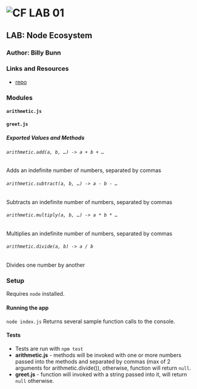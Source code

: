 ![CF](http://i.imgur.com/7v5ASc8.png) LAB 01
=================================================

## LAB: Node Ecosystem

### Author: Billy Bunn

### Links and Resources
* [repo](https://github.com/401-advanced-javascript-billybunn/lab-01)
<!-- * [travis](http://xyz.com) -->
<!-- * [back-end](http://xyz.com) (when applicable) -->
<!-- * [front-end](http://xyz.com) (when applicable) -->

<!-- #### Documentation
* [swagger](http://xyz.com) (API assignments only)
* [jsdoc](http://xyz.com) (All assignments) -->

### Modules
#### `arithmetic.js`
#### `greet.js`

##### Exported Values and Methods
###### `arithmetic.add(a, b, …) -> a + b + …`
Adds an indefinite number of numbers, separated by commas

###### `arithmetic.subtract(a, b, …) -> a - b - …`
Subtracts an indefinite number of numbers, separated by commas

###### `arithmetic.multiply(a, b, …) -> a * b * …`
Multiplies an indefinite number of numbers, separated by commas

###### `arithmetic.divide(a, b) -> a / b`
Divides one number by another


### Setup
<!-- #### `.env` requirements
* `PORT` - Port Number
* `MONGODB_URI` - URL to the running mongo instance/db -->
Requires `node` installed.

#### Running the app
`node index.js` Returns several sample function calls to the console.
<!-- * Endpoint: `/foo/bar/`
  * Returns a JSON object with abc in it.
* Endpoint: `/bing/zing/`
  * Returns a JSON object with xyz in it. -->
  
#### Tests
* Tests are run with `npm test`
* **arithmetic.js** - methods will be invoked with one or more numbers passed into the methods and separated by commas (max of 2 arguments for arithmetic.divide()), otherwise, function will return `null`.
* **greet.js** - function will invoked with a string passed into it, will return `null` otherwise.
<!-- * **Assertions to be made**:  -->

<!-- #### UML
Link to an image of the UML for your application and response to events -->
